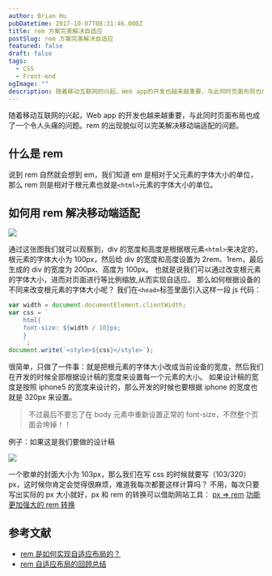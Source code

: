 ```yaml
---
author: Brian Hu
pubDatetime: 2017-10-07T08:31:46.000Z
title: rem 方案完美解决自适应
postSlug: rem 方案完美解决自适应
featured: false
draft: false
tags:
  - CSS
  - Front-end
ogImage: ""
description: 随着移动互联网的兴起，Web app的开发也越来越重要，与此同时页面布局也成了一个令人头痛的问题。rem的出现貌似可以完美解决移动端适配的问题。
---
```


随着移动互联网的兴起，Web app 的开发也越来越重要，与此同时页面布局也成了一个令人头痛的问题。rem 的出现貌似可以完美解决移动端适配的问题。

## 什么是 rem

说到 rem 自然就会想到 em，我们知道 em 是相对于父元素的字体大小的单位，那么 rem 则是相对于根元素也就是`<html>`元素的字体大小的单位。

## 如何用 rem 解决移动端适配

![](https://res.cloudinary.com/dewu7okpv/image/upload/v1675676126/blog/4337988-bc2b886890d0962a.png_f3slaw.png)

通过这张图我们就可以观察到，div 的宽度和高度是根据根元素`<html>`来决定的，根元素的字体大小为 100px，然后给 div 的宽度和高度设置为 2rem、1rem，最后生成的 div 的宽度为 200px、高度为 100px。
也就是说我们可以通过改变根元素的字体大小，进而对页面进行等比例缩放,从而实现自适应。
那么如何根据设备的不同来改变根元素的字体大小呢？
我们在`<head>`标签里面引入这样一段 js 代码：

```js
var width = document.documentElement.clientWidth;
var css = `
    html{
    font-size: ${width / 10}px;
    }
    `;
document.write(`<style>${css}</style>`);
```

很简单，只做了一件事：就是把根元素的字体大小改成当前设备的宽度，然后我们在开发的时候全部根据设计稿的宽度来设置每一个元素的大小。
如果设计稿的宽度是按照 iphone5 的宽度来设计的，那么开发的时候也要根据 iphone 的宽度也就是 320px 来设置。

> 不过最后不要忘了在 body 元素中重新设置正常的 font-size，不然整个页面会垮掉！！

例子：如果这是我们要做的设计稿

![](https://res.cloudinary.com/dewu7okpv/image/upload/v1675676112/blog/4337988-591bb00dccbcc0f0.png_afgxkp.png)

一个歌单的封面大小为 103px，那么我们在写 css 的时候就要写（103/320）px，这时候你肯定会觉得很麻烦，难道我每次都要这样计算吗？
不用，每次只要写出实际的 px 大小就好，px 和 rem 的转换可以借助网站工具：
[px => rem](http://520ued.com/tools/rem)
[功能更加强大的 rem 转换](http://alurk.com/)

## 参考文献

- [rem 是如何实现自适应布局的？](http://caibaojian.com/web-app-rem.html)
- [rem 自适应布局的回顾总结](http://caibaojian.com/rem-responsive-2.html)
